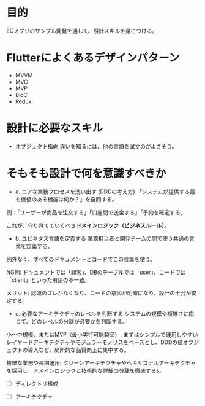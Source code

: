 # 目的
ECアプリのサンプル開発を通して、設計スキルを身につける。

# Flutterによくあるデザインパターン

- MVVM
- MVC
- MVP
- BloC
- Redux


# 設計に必要なスキル
- オブジェクト指向
違いを知るには、他の言語を試すのがよさそう。

# そもそも設計で何を意識すべきか
- a. コアな業務プロセスを洗い出す (DDDの考え方)
「システムが提供する最も価値のある機能は何か？」を自問する。

例：「ユーザーが商品を注文する」「口座間で送金する」「予約を確定する」

これが、守り育てていくべき**ドメインロジック（ビジネスルール）**。

- b. ユビキタス言語を定義する
業務担当者と開発チームの間で使う共通の言葉を定義する。

例外なく、すべてのドキュメントとコードでこの言葉を使う。

NG例: ドキュメントでは「顧客」、DBのテーブルでは「user」、コードでは「client」といった用語の不一致。

メリット: 認識のズレがなくなり、コードの意図が明確になり、設計の土台が安定する。

- c. 必要なアーキテクチャのレベルを判断する
システムの規模や複雑さに応じて、どのレベルの分離が必要かを判断する。

小〜中規模、またはMVP（最小実行可能製品）: まずはシンプルで運用しやすいレイヤードアーキテクチャやモジュラーモノリスをベースとし、DDDの値オブジェクトの導入など、局所的な品質向上に集中する。

複雑な業務や長期運用: クリーンアーキテクチャやヘキサゴナルアーキテクチャを採用し、ドメインロジックと技術的な詳細の分離を徹底するs。


- [ ] ディレクトリ構成
- [ ] アーキテクチャ

